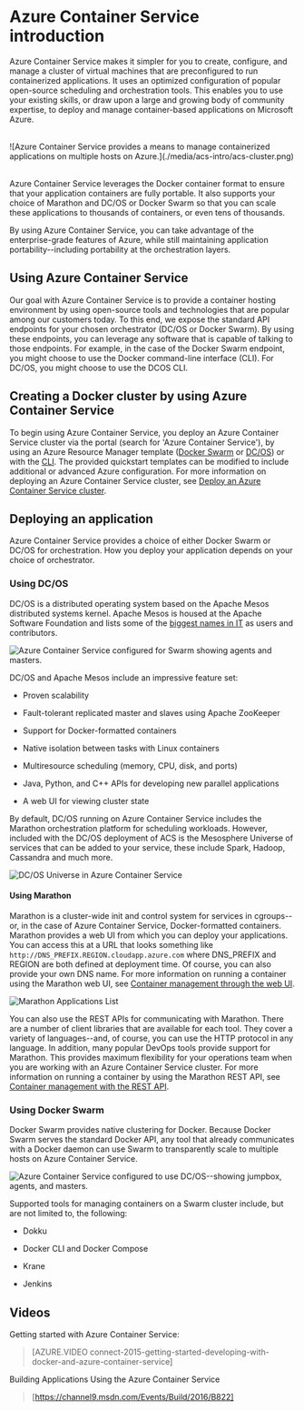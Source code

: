 <properties
   pageTitle="Azure Container Service Introduction | Microsoft Azure"
   description="Azure Container Service provides a way to simplify the creation, configuration, and management of a cluster of virtual machines that are preconfigured to run containerized applications."
   services="container-service"
   documentationCenter=""
   authors="rgardler"
   manager="timlt"
   editor=""
   tags="acs, azure-container-service"
   keywords="Docker, Containers, Micro-services, Mesos, Azure"/>

<tags
   ms.service="container-service"
   ms.devlang="na"
   ms.topic="article"
   ms.tgt_pltfrm="na"
   ms.workload="na"
   ms.date="02/16/2016"
   ms.author="rogardle"/>

# Azure Container Service introduction

Azure Container Service makes it simpler for you to create,
configure, and manage a cluster of virtual machines that are
preconfigured to run containerized applications. It uses an optimized configuration of popular open-source scheduling and orchestration tools. This enables you to use your existing skills, or draw upon a large and growing body of community expertise, to deploy and manage container-based applications on Microsoft Azure.

<br />
![Azure Container Service provides a means to manage containerized applications on multiple hosts on Azure.](./media/acs-intro/acs-cluster.png)
<br /><br />

Azure Container Service leverages the Docker container format to ensure that your application containers are fully portable. It also supports your choice of Marathon and DC/OS or Docker Swarm so that you can scale these applications to thousands of containers, or even tens of thousands.

By using Azure Container Service, you can take advantage of the
enterprise-grade features of Azure, while still maintaining application portability--including portability at the orchestration layers.

Using Azure Container Service
-----------------------------

Our goal with Azure Container Service is to provide a container
hosting environment by using open-source tools and technologies that are popular among our customers today. To this end, we expose the standard API endpoints for your chosen orchestrator (DC/OS or Docker Swarm). By using these endpoints, you can leverage any software that is capable of talking to those endpoints. For example, in the case of the Docker Swarm endpoint, you might choose to use the Docker command-line interface (CLI). For DC/OS, you might choose to use the DCOS CLI.

Creating a Docker cluster by using Azure Container Service
-------------------------------------------------------

To begin using Azure Container Service, you deploy an Azure Container Service cluster via the portal (search for 'Azure Container Service'), by using an Azure Resource Manager template ([Docker Swarm](https://github.com/Azure/azure-quickstart-templates/tree/master/101-acs-swarm) or [DC/OS](https://github.com/Azure/azure-quickstart-templates/tree/master/101-acs-dcos)) or with the [CLI](https://azure.microsoft.com/en-us/documentation/articles/xplat-cli-install/). The provided quickstart templates can be modified to include additional or advanced Azure configuration. For more information on deploying an Azure Container Service cluster, see [Deploy an Azure Container Service cluster](container-service-deployment.md).

Deploying an application
------------------------

Azure Container Service provides a choice of either Docker Swarm or DC/OS for orchestration. How you deploy your application depends on your choice of orchestrator.

### Using DC/OS

DC/OS is a distributed operating system based on the Apache Mesos distributed systems kernel. Apache Mesos is housed at the Apache Software
Foundation and lists some of the [biggest names in
IT](http://mesos.apache.org/documentation/latest/powered-by-mesos/) as
users and contributors.

![Azure Container Service configured for Swarm showing agents and masters.](media/acs-intro/dcos.png)

DC/OS and Apache Mesos include an impressive feature set:

-   Proven scalability

-   Fault-tolerant replicated master and slaves using Apache ZooKeeper

-   Support for Docker-formatted containers

-   Native isolation between tasks with Linux containers

-   Multiresource scheduling (memory, CPU, disk, and ports)

-   Java, Python, and C++ APIs for developing new parallel applications

-   A web UI for viewing cluster state

By default, DC/OS running on Azure Container Service includes the Marathon  orchestration platform for scheduling workloads. However, included with the DC/OS deployment of ACS is the Mesosphere Universe of services that can be added to your service, these include Spark, Hadoop, Cassandra and much more.

![DC/OS Universe in Azure Container Service](media/dcos/universe.png)

#### Using Marathon

Marathon is a cluster-wide init and control system for services in
cgroups--or, in the case of Azure Container Service, Docker-formatted containers. Marathon provides a web UI from which you can deploy your applications. You can access this at a URL that looks something like
`http://DNS_PREFIX.REGION.cloudapp.azure.com`
where DNS\_PREFIX and REGION are both defined at deployment time. Of course, you can also provide your own DNS name. For more information on running a container using the Marathon web UI, see [Container management through the web UI](container-service-mesos-marathon-ui.md).

![Marathon Applications List](media/dcos/marathon-applications-list.png)

You can also use the REST APIs for communicating with Marathon. There are a number of client libraries that are available for each tool. They cover a variety of languages--and, of course, you can use the HTTP protocol in any language. In addition, many popular DevOps tools provide support for Marathon. This provides maximum flexibility for your operations team when you are working with an Azure Container Service cluster. For more information on running a container by using the Marathon REST API, see [Container management with the REST API](container-service-mesos-marathon-rest.md).

### Using Docker Swarm

Docker Swarm provides native clustering for Docker. Because Docker Swarm
serves the standard Docker API, any tool that already communicates with
a Docker daemon can use Swarm to transparently scale to multiple hosts
on Azure Container Service.

![Azure Container Service configured to use DC/OS--showing jumpbox, agents, and masters.](media/acs-intro/acs-swarm2.png)

Supported tools for managing containers on a Swarm cluster include, but are not limited
to, the following:

-   Dokku

-   Docker CLI and Docker Compose

-   Krane

-   Jenkins

Videos
------

Getting started with Azure Container Service:  

> [AZURE.VIDEO connect-2015-getting-started-developing-with-docker-and-azure-container-service]

Building Applications Using the Azure Container Service

> [https://channel9.msdn.com/Events/Build/2016/B822]
